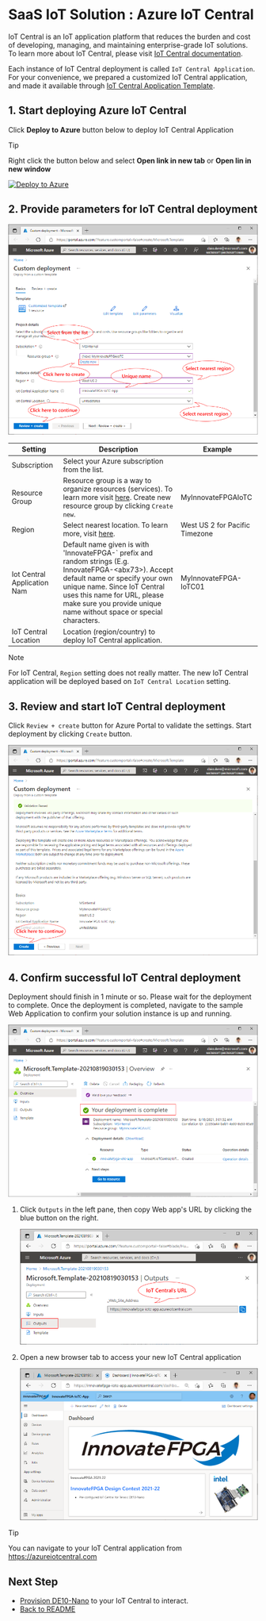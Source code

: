 <!---
date : 9/1/2021
author : Daisuke Nakahara <daisuken@microsoft.com>
reviewer : Berry Tsai <betsai@microsoft.com>; Takehiro Hirai <takehiro.hirai@microsoft.com>
Maintainer : 
title : Deploy IoT Central for InnovateFPGA 2021
--->

# SaaS IoT Solution : Azure IoT Central

IoT Central is an IoT application platform that reduces the burden and cost of developing, managing, and maintaining enterprise-grade IoT solutions.  To learn more about IoT Central, please visit [IoT Central documentation](https://docs.microsoft.com/azure/iot-central/core/overview-iot-central).

Each instance of IoT Central deployment is called `IoT Central Application`.  For your convenience, we prepared a customized IoT Central application, and made it available through [IoT Central Application Template](https://docs.microsoft.com/azure/iot-central/core/concepts-app-templates).

## 1. Start deploying Azure IoT Central

Click **Deploy to Azure** button below to deploy IoT Central Application

> [!TIP]  
> Right click the button below and select **Open link in new tab** or **Open lin in new window**

[![Deploy to Azure](https://aka.ms/deploytoazurebutton)](https://portal.azure.com/#create/Microsoft.Template/uri/https%3A%2F%2Fraw.githubusercontent.com%2Fdaisukeiot%2FInnovateFPGA2021%2Fmain%2Fazuredeployiotc.json)

## 2. Provide parameters for IoT Central deployment

![SaaS01](/images/SaaS-01.png)

| Setting                     | Description                                                                                                                                                                                                                                                                            | Example                        |
|-----------------------------|----------------------------------------------------------------------------------------------------------------------------------------------------------------------------------------------------------------------------------------------------------------------------------------|--------------------------------|
| Subscription                | Select your Azure subscription from the list.                                                                                                                                                                                                                                          |                                |
| Resource Group              | Resource group is a way to organize resources (services).  To learn more visit [here](/azure/azure-resource-manager/management/manage-resource-groups-portal).  Create new resource group by clicking `Create new`.                                                                    | MyInnovateFPGAIoTC             |
| Region                      | Select nearest location.  To learn more, visit [here](https://azure.microsoft.com/global-infrastructure/geographies/#overview).                                                                                                                                                        | West US 2 for Pacific Timezone |
| Iot Central Application Nam | Default name given is with 'InnovateFPGA-` prefix and random strings (E.g. InnovateFPGA-&lt;abx73&gt;).  Accept default name or specify your own unique name.  Since IoT Central uses this name for URL, please make sure you provide unique name without space or special characters. | MyInnovateFPGA-IoTC01          |
| IoT Central Location        | Location (region/country) to deploy IoT Central application.                                                                                                                                                                                                                           |                                |

> [!NOTE]  
> For IoT Central, `Region` setting does not really matter.  The new IoT Central application will be deployed based on `IoT Central Location` setting.

## 3. Review and start IoT Central deployment

Click `Review + create` button for Azure Portal to validate the settings.  Start deployment by clicking `Create` button.

![SaaS02](/images/SaaS-02.png)

## 4. Confirm successful IoT Central deployment

Deployment should finish in 1 minute or so.  Please wait for the deployment to complete.
Once the deployment is completed, navigate to the sample Web Application to confirm your solution instance is up and running.

![SaaS03](/images/SaaS-03.png)

1. Click `Outputs` in the left pane, then copy Web app's URL by clicking the blue button on the right.

    ![PaaS04](/images/SaaS-04.png)

1. Open a new browser tab to access your new IoT Central application

    ![SaaS05](/images/SaaS-05.png)

> [!TIP]  
> You can navigate to your IoT Central application from <https://azureiotcentral.com>

## Next Step

- [Provision DE10-Nano](SaaS-Provision.md) to your IoT Central to interact.  
- [Back to README](../README.md)
